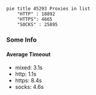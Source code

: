 
```mermaid
pie title 45293 Proxies in list
    "HTTP" : 18892
    "HTTPS": 4665
    "SOCKS" : 25895
```

### Some Info
#### Average Timeout

- mixed: 3.1s
- http: 1.1s
- https: 8.4s
- socks: 4.6s